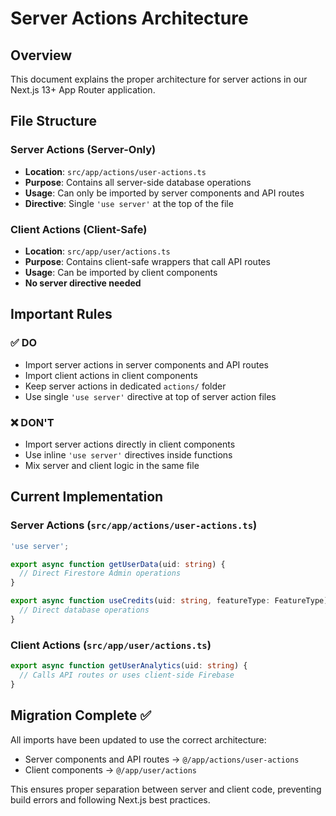 # Server Actions Architecture

## Overview
This document explains the proper architecture for server actions in our Next.js 13+ App Router application.

## File Structure

### Server Actions (Server-Only)
- **Location**: `src/app/actions/user-actions.ts`
- **Purpose**: Contains all server-side database operations
- **Usage**: Can only be imported by server components and API routes
- **Directive**: Single `'use server'` at the top of the file

### Client Actions (Client-Safe)
- **Location**: `src/app/user/actions.ts`
- **Purpose**: Contains client-safe wrappers that call API routes
- **Usage**: Can be imported by client components
- **No server directive needed**

## Important Rules

### ✅ DO
- Import server actions in server components and API routes
- Import client actions in client components
- Keep server actions in dedicated `actions/` folder
- Use single `'use server'` directive at top of server action files

### ❌ DON'T
- Import server actions directly in client components
- Use inline `'use server'` directives inside functions
- Mix server and client logic in the same file

## Current Implementation

### Server Actions (`src/app/actions/user-actions.ts`)
```typescript
'use server';

export async function getUserData(uid: string) {
  // Direct Firestore Admin operations
}

export async function useCredits(uid: string, featureType: FeatureType) {
  // Direct database operations
}
```

### Client Actions (`src/app/user/actions.ts`)
```typescript
export async function getUserAnalytics(uid: string) {
  // Calls API routes or uses client-side Firebase
}
```

## Migration Complete ✅

All imports have been updated to use the correct architecture:
- Server components and API routes → `@/app/actions/user-actions`
- Client components → `@/app/user/actions`

This ensures proper separation between server and client code, preventing build errors and following Next.js best practices.